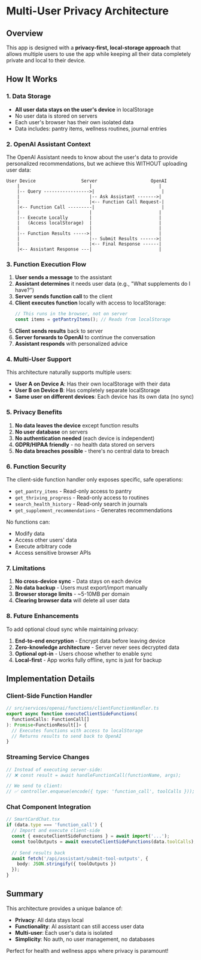 # Multi-User Privacy Architecture

## Overview

This app is designed with a **privacy-first, local-storage approach** that allows multiple users to use the app while keeping all their data completely private and local to their device.

## How It Works

### 1. Data Storage
- **All user data stays on the user's device** in localStorage
- No user data is stored on servers
- Each user's browser has their own isolated data
- Data includes: pantry items, wellness routines, journal entries

### 2. OpenAI Assistant Context

The OpenAI Assistant needs to know about the user's data to provide personalized recommendations, but we achieve this WITHOUT uploading user data:

```
User Device                 Server                    OpenAI
    |                          |                         |
    |-- Query ----------------->|                         |
    |                          |-- Ask Assistant ------->|
    |                          |<-- Function Call Request-|
    |<-- Function Call ---------|                         |
    |                          |                         |
    |-- Execute Locally        |                         |
    |   (Access localStorage)  |                         |
    |                          |                         |
    |-- Function Results ----->|                         |
    |                          |-- Submit Results ------>|
    |                          |<-- Final Response ------|
    |<-- Assistant Response ---|                         |
```

### 3. Function Execution Flow

1. **User sends a message** to the assistant
2. **Assistant determines** it needs user data (e.g., "What supplements do I have?")
3. **Server sends function call** to the client
4. **Client executes function** locally with access to localStorage:
   ```javascript
   // This runs in the browser, not on server
   const items = getPantryItems(); // Reads from localStorage
   ```
5. **Client sends results** back to server
6. **Server forwards to OpenAI** to continue the conversation
7. **Assistant responds** with personalized advice

### 4. Multi-User Support

This architecture naturally supports multiple users:

- **User A on Device A**: Has their own localStorage with their data
- **User B on Device B**: Has completely separate localStorage
- **Same user on different devices**: Each device has its own data (no sync)

### 5. Privacy Benefits

1. **No data leaves the device** except function results
2. **No user database** on servers
3. **No authentication needed** (each device is independent)
4. **GDPR/HIPAA friendly** - no health data stored on servers
5. **No data breaches possible** - there's no central data to breach

### 6. Function Security

The client-side function handler only exposes specific, safe operations:
- `get_pantry_items` - Read-only access to pantry
- `get_thriving_progress` - Read-only access to routines
- `search_health_history` - Read-only search in journals
- `get_supplement_recommendations` - Generates recommendations

No functions can:
- Modify data
- Access other users' data
- Execute arbitrary code
- Access sensitive browser APIs

### 7. Limitations

1. **No cross-device sync** - Data stays on each device
2. **No data backup** - Users must export/import manually
3. **Browser storage limits** - ~5-10MB per domain
4. **Clearing browser data** will delete all user data

### 8. Future Enhancements

To add optional cloud sync while maintaining privacy:

1. **End-to-end encryption** - Encrypt data before leaving device
2. **Zero-knowledge architecture** - Server never sees decrypted data
3. **Optional opt-in** - Users choose whether to enable sync
4. **Local-first** - App works fully offline, sync is just for backup

## Implementation Details

### Client-Side Function Handler
```typescript
// src/services/openai/functions/clientFunctionHandler.ts
export async function executeClientSideFunctions(
  functionCalls: FunctionCall[]
): Promise<FunctionResult[]> {
  // Executes functions with access to localStorage
  // Returns results to send back to OpenAI
}
```

### Streaming Service Changes
```typescript
// Instead of executing server-side:
// ❌ const result = await handleFunctionCall(functionName, args);

// We send to client:
// ✅ controller.enqueue(encode({ type: 'function_call', toolCalls }));
```

### Chat Component Integration
```typescript
// SmartCardChat.tsx
if (data.type === 'function_call') {
  // Import and execute client-side
  const { executeClientSideFunctions } = await import('...');
  const toolOutputs = await executeClientSideFunctions(data.toolCalls);
  
  // Send results back
  await fetch('/api/assistant/submit-tool-outputs', {
    body: JSON.stringify({ toolOutputs })
  });
}
```

## Summary

This architecture provides a unique balance of:
- **Privacy**: All data stays local
- **Functionality**: AI assistant can still access user data
- **Multi-user**: Each user's data is isolated
- **Simplicity**: No auth, no user management, no databases

Perfect for health and wellness apps where privacy is paramount!